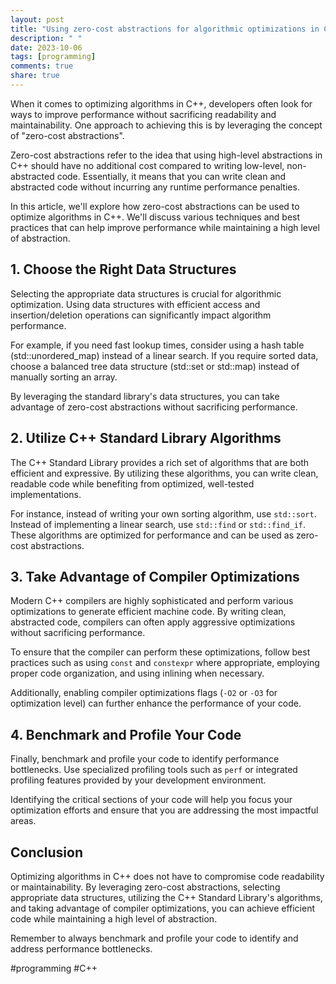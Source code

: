 ```yaml
---
layout: post
title: "Using zero-cost abstractions for algorithmic optimizations in C++"
description: " "
date: 2023-10-06
tags: [programming]
comments: true
share: true
---
```


When it comes to optimizing algorithms in C++, developers often look for ways to improve performance without sacrificing readability and maintainability. One approach to achieving this is by leveraging the concept of "zero-cost abstractions".

Zero-cost abstractions refer to the idea that using high-level abstractions in C++ should have no additional cost compared to writing low-level, non-abstracted code. Essentially, it means that you can write clean and abstracted code without incurring any runtime performance penalties.

In this article, we'll explore how zero-cost abstractions can be used to optimize algorithms in C++. We'll discuss various techniques and best practices that can help improve performance while maintaining a high level of abstraction.

## 1. Choose the Right Data Structures

Selecting the appropriate data structures is crucial for algorithmic optimization. Using data structures with efficient access and insertion/deletion operations can significantly impact algorithm performance.

For example, if you need fast lookup times, consider using a hash table (std::unordered_map) instead of a linear search. If you require sorted data, choose a balanced tree data structure (std::set or std::map) instead of manually sorting an array.

By leveraging the standard library's data structures, you can take advantage of zero-cost abstractions without sacrificing performance.

## 2. Utilize C++ Standard Library Algorithms

The C++ Standard Library provides a rich set of algorithms that are both efficient and expressive. By utilizing these algorithms, you can write clean, readable code while benefiting from optimized, well-tested implementations.

For instance, instead of writing your own sorting algorithm, use `std::sort`. Instead of implementing a linear search, use `std::find` or `std::find_if`. These algorithms are optimized for performance and can be used as zero-cost abstractions.

## 3. Take Advantage of Compiler Optimizations

Modern C++ compilers are highly sophisticated and perform various optimizations to generate efficient machine code. By writing clean, abstracted code, compilers can often apply aggressive optimizations without sacrificing performance.

To ensure that the compiler can perform these optimizations, follow best practices such as using `const` and `constexpr` where appropriate, employing proper code organization, and using inlining when necessary.

Additionally, enabling compiler optimizations flags (`-O2` or `-O3` for optimization level) can further enhance the performance of your code.

## 4. Benchmark and Profile Your Code

Finally, benchmark and profile your code to identify performance bottlenecks. Use specialized profiling tools such as `perf` or integrated profiling features provided by your development environment.

Identifying the critical sections of your code will help you focus your optimization efforts and ensure that you are addressing the most impactful areas.

## Conclusion

Optimizing algorithms in C++ does not have to compromise code readability or maintainability. By leveraging zero-cost abstractions, selecting appropriate data structures, utilizing the C++ Standard Library's algorithms, and taking advantage of compiler optimizations, you can achieve efficient code while maintaining a high level of abstraction.

Remember to always benchmark and profile your code to identify and address performance bottlenecks.

#programming #C++
